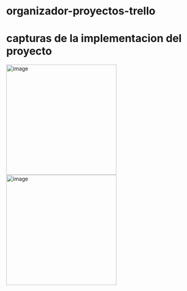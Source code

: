 # organizador-proyectos-trello

# capturas de la implementacion del proyecto

<img width="294" alt="image" src="https://user-images.githubusercontent.com/29758966/233800105-17c2ae89-41bf-4cf2-8101-f3e55a52a5d4.png">

<img width="294" alt="image" src="https://user-images.githubusercontent.com/29758966/233800222-e0bf3332-68c8-41dd-b57f-76e516533add.png">

